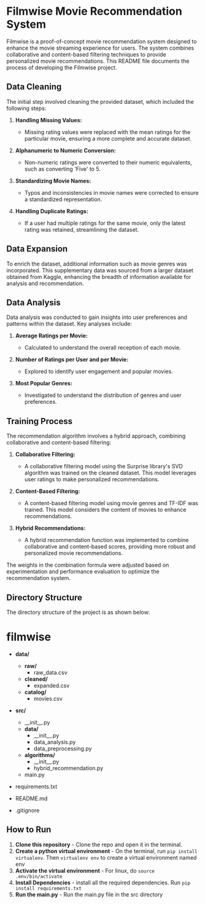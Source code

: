 # Filmwise Movie Recommendation System

Filmwise is a proof-of-concept movie recommendation system designed to enhance the movie streaming experience for users. The system combines collaborative and content-based filtering techniques to provide personalized movie recommendations. This README file documents the process of developing the Filmwise project.

## Data Cleaning

The initial step involved cleaning the provided dataset, which included the following steps:

1. **Handling Missing Values:**
   - Missing rating values were replaced with the mean ratings for the particular movie, ensuring a more complete and accurate dataset.

2. **Alphanumeric to Numeric Conversion:**
   - Non-numeric ratings were converted to their numeric equivalents, such as converting 'Five' to 5.

3. **Standardizing Movie Names:**
   - Typos and inconsistencies in movie names were corrected to ensure a standardized representation.

4. **Handling Duplicate Ratings:**
   - If a user had multiple ratings for the same movie, only the latest rating was retained, streamlining the dataset.

## Data Expansion

To enrich the dataset, additional information such as movie genres was incorporated. This supplementary data was sourced from a larger dataset obtained from Kaggle, enhancing the breadth of information available for analysis and recommendation.

## Data Analysis

Data analysis was conducted to gain insights into user preferences and patterns within the dataset. Key analyses include:

1. **Average Ratings per Movie:**
   - Calculated to understand the overall reception of each movie.

2. **Number of Ratings per User and per Movie:**
   - Explored to identify user engagement and popular movies.

3. **Most Popular Genres:**
   - Investigated to understand the distribution of genres and user preferences.

## Training Process

The recommendation algorithm involves a hybrid approach, combining collaborative and content-based filtering:

1. **Collaborative Filtering:**
   - A collaborative filtering model using the Surprise library's SVD algorithm was trained on the cleaned dataset. This model leverages user ratings to make personalized recommendations.

2. **Content-Based Filtering:**
   - A content-based filtering model using movie genres and TF-IDF was trained. This model considers the content of movies to enhance recommendations.

3. **Hybrid Recommendations:**
   - A hybrid recommendation function was implemented to combine collaborative and content-based scores, providing more robust and personalized movie recommendations.

The weights in the combination formula were adjusted based on experimentation and performance evaluation to optimize the recommendation system.

## Directory Structure
The directory structure of the project is as shown below:
# filmwise

- **data/**
  - **raw/**
    - raw_data.csv
  - **cleaned/**
    - expanded.csv
  - **catalog/**
    - movies.csv

- **src/**
  - \_\_init\_\_.py
  - **data/**
    - \_\_init\_\_.py
    - data_analysis.py
    - data_preprocessing.py
  - **algorithms/**
    - \_\_init\_\_.py
    - hybrid_recommendation.py
  - main.py

- requirements.txt
- README.md
- .gitignore



## How to Run
1. **Clone this repository** - Clone the repo and open it in the terminal.
2. **Create a python virtual environment** - On the terminal, run `pip install virtualenv`. Then `virtualenv env` to create a virtual environment named env
3. **Activate the virtual environment** - For linux, do `source .env/bin/activate`
4. **Install Dependencies** - install all the required dependencies. Run `pip install requirements.txt`
5. **Run the main.py** - Run the main.py file in the src directory
